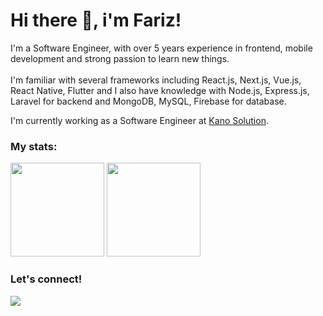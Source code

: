 # Hi there 👋, i'm Fariz!

<p>
    I'm a Software Engineer, with over 5 years experience in frontend, mobile development and strong passion to learn new things.<br /><br />
    I'm familiar with several frameworks including React.js, Next.js, Vue.js, React Native, Flutter and I also have knowledge with Node.js, Express.js, Laravel for backend and MongoDB, MySQL, Firebase for database.
</p>

<p>
    I'm currently working as a Software Engineer at <a href="https://www.kanosolution.com/" target="_blank">Kano Solution</a>.<br />
</p>

### My stats:
<p>
    <img src="https://github-readme-stats.vercel.app/api?username=ayisrhmn&hide=contribs&hide_border=true&theme=onedark&border_radius=10" height=150 />
    <img src="https://github-readme-stats.vercel.app/api/top-langs/?username=ayisrhmn&layout=compact&hide_border=true&theme=onedark&border_radius=10" height=150 />
</p>

### Let's connect!
<p>
    <a href="https://ayisdev.my.id" target="_blank">
        <img src="https://img.shields.io/badge/Visit%20%7C%20Ayisdev.my.id-30302f?style=flat&logo=Google-chrome&logoColor=white" />
    </a>
</p>
